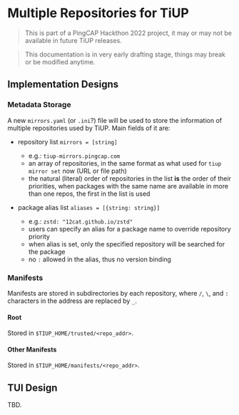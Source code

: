 # Multiple Repositories for TiUP

> This is part of a PingCAP Hackthon 2022 project, it may or may not be available in future TiUP releases.

> This documentation is in very early drafting stage, things may break or be modified anytime.

## Implementation Designs

### Metadata Storage

A new `mirrors.yaml` (or `.ini`?) file will be used to store the information of multiple repositories used by TiUP. Main fields of it are:

 - repository list `mirrors = [string]`
   - e.g.: `tiup-mirrors.pingcap.com`
   - an array of repositories, in the same format as what used for `tiup mirror set` now (URL or file path)
   - the natural (literal) order of repositories in the list **is** the order of their priorities, when packages with the same name are available in more than one repos, the first in the list is used

 - package alias list `aliases = [{string: string}]`
   - e.g.: `zstd: "12cat.github.io/zstd"`
   - users can specify an alias for a package name to override repository priority
   - when alias is set, only the specified repository will be searched for the package
   - no `:` allowed in the alias, thus no version binding

### Manifests

Manifests are stored in subdirectories by each repository, where `/`, `\`, and `:` characters in the address are replaced by `_`.

#### Root

Stored in `$TIUP_HOME/trusted/<repo_addr>`.

#### Other Manifests

Stored in `$TIUP_HOME/manifests/<repo_addr>`.

## TUI Design

TBD.
